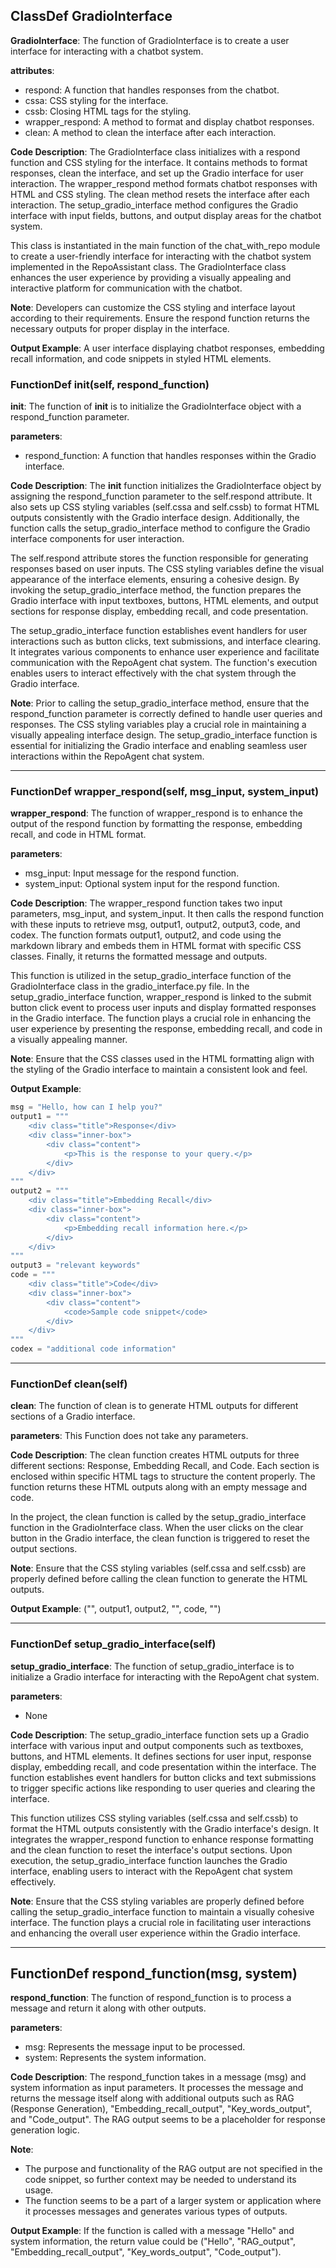 ## ClassDef GradioInterface
**GradioInterface**: The function of GradioInterface is to create a user interface for interacting with a chatbot system.

**attributes**:
- respond: A function that handles responses from the chatbot.
- cssa: CSS styling for the interface.
- cssb: Closing HTML tags for the styling.
- wrapper_respond: A method to format and display chatbot responses.
- clean: A method to clean the interface after each interaction.

**Code Description**:
The GradioInterface class initializes with a respond function and CSS styling for the interface. It contains methods to format responses, clean the interface, and set up the Gradio interface for user interaction. The wrapper_respond method formats chatbot responses with HTML and CSS styling. The clean method resets the interface after each interaction. The setup_gradio_interface method configures the Gradio interface with input fields, buttons, and output display areas for the chatbot system.

This class is instantiated in the main function of the chat_with_repo module to create a user-friendly interface for interacting with the chatbot system implemented in the RepoAssistant class. The GradioInterface class enhances the user experience by providing a visually appealing and interactive platform for communication with the chatbot.

**Note**: Developers can customize the CSS styling and interface layout according to their requirements. Ensure the respond function returns the necessary outputs for proper display in the interface.

**Output Example**:
A user interface displaying chatbot responses, embedding recall information, and code snippets in styled HTML elements.
### FunctionDef __init__(self, respond_function)
**__init__**: The function of __init__ is to initialize the GradioInterface object with a respond_function parameter.

**parameters**:
- respond_function: A function that handles responses within the Gradio interface.

**Code Description**:
The __init__ function initializes the GradioInterface object by assigning the respond_function parameter to the self.respond attribute. It also sets up CSS styling variables (self.cssa and self.cssb) to format HTML outputs consistently with the Gradio interface design. Additionally, the function calls the setup_gradio_interface method to configure the Gradio interface components for user interaction.

The self.respond attribute stores the function responsible for generating responses based on user inputs. The CSS styling variables define the visual appearance of the interface elements, ensuring a cohesive design. By invoking the setup_gradio_interface method, the function prepares the Gradio interface with input textboxes, buttons, HTML elements, and output sections for response display, embedding recall, and code presentation.

The setup_gradio_interface function establishes event handlers for user interactions such as button clicks, text submissions, and interface clearing. It integrates various components to enhance user experience and facilitate communication with the RepoAgent chat system. The function's execution enables users to interact effectively with the chat system through the Gradio interface.

**Note**: Prior to calling the setup_gradio_interface method, ensure that the respond_function parameter is correctly defined to handle user queries and responses. The CSS styling variables play a crucial role in maintaining a visually appealing interface design. The setup_gradio_interface function is essential for initializing the Gradio interface and enabling seamless user interactions within the RepoAgent chat system.
***
### FunctionDef wrapper_respond(self, msg_input, system_input)
**wrapper_respond**: The function of wrapper_respond is to enhance the output of the respond function by formatting the response, embedding recall, and code in HTML format.

**parameters**:
- msg_input: Input message for the respond function.
- system_input: Optional system input for the respond function.

**Code Description**:
The wrapper_respond function takes two input parameters, msg_input, and system_input. It then calls the respond function with these inputs to retrieve msg, output1, output2, output3, code, and codex. The function formats output1, output2, and code using the markdown library and embeds them in HTML format with specific CSS classes. Finally, it returns the formatted message and outputs.

This function is utilized in the setup_gradio_interface function of the GradioInterface class in the gradio_interface.py file. In the setup_gradio_interface function, wrapper_respond is linked to the submit button click event to process user inputs and display formatted responses in the Gradio interface. The function plays a crucial role in enhancing the user experience by presenting the response, embedding recall, and code in a visually appealing manner.

**Note**: Ensure that the CSS classes used in the HTML formatting align with the styling of the Gradio interface to maintain a consistent look and feel.

**Output Example**:
```python
msg = "Hello, how can I help you?"
output1 = """
    <div class="title">Response</div>
    <div class="inner-box">
        <div class="content">
            <p>This is the response to your query.</p>
        </div>
    </div>
"""
output2 = """
    <div class="title">Embedding Recall</div>
    <div class="inner-box">
        <div class="content">
            <p>Embedding recall information here.</p>
        </div>
    </div>
"""
output3 = "relevant keywords"
code = """
    <div class="title">Code</div>
    <div class="inner-box">
        <div class="content">
            <code>Sample code snippet</code>
        </div>
    </div>
"""
codex = "additional code information"
```
***
### FunctionDef clean(self)
**clean**: The function of clean is to generate HTML outputs for different sections of a Gradio interface.

**parameters**: This Function does not take any parameters.

**Code Description**: The clean function creates HTML outputs for three different sections: Response, Embedding Recall, and Code. Each section is enclosed within specific HTML tags to structure the content properly. The function returns these HTML outputs along with an empty message and code.

In the project, the clean function is called by the setup_gradio_interface function in the GradioInterface class. When the user clicks on the clear button in the Gradio interface, the clean function is triggered to reset the output sections.

**Note**: Ensure that the CSS styling variables (self.cssa and self.cssb) are properly defined before calling the clean function to generate the HTML outputs.

**Output Example**:
("", output1, output2, "", code, "")
***
### FunctionDef setup_gradio_interface(self)
**setup_gradio_interface**: The function of setup_gradio_interface is to initialize a Gradio interface for interacting with the RepoAgent chat system.

**parameters**:
- None

**Code Description**:
The setup_gradio_interface function sets up a Gradio interface with various input and output components such as textboxes, buttons, and HTML elements. It defines sections for user input, response display, embedding recall, and code presentation within the interface. The function establishes event handlers for button clicks and text submissions to trigger specific actions like responding to user queries and clearing the interface.

This function utilizes CSS styling variables (self.cssa and self.cssb) to format the HTML outputs consistently with the Gradio interface's design. It integrates the wrapper_respond function to enhance response formatting and the clean function to reset the interface's output sections. Upon execution, the setup_gradio_interface function launches the Gradio interface, enabling users to interact with the RepoAgent chat system effectively.

**Note**: Ensure that the CSS styling variables are properly defined before calling the setup_gradio_interface function to maintain a visually cohesive interface. The function plays a crucial role in facilitating user interactions and enhancing the overall user experience within the Gradio interface.
***
## FunctionDef respond_function(msg, system)
**respond_function**: The function of respond_function is to process a message and return it along with other outputs.

**parameters**:
- msg: Represents the message input to be processed.
- system: Represents the system information.

**Code Description**:
The respond_function takes in a message (msg) and system information as input parameters. It processes the message and returns the message itself along with additional outputs such as RAG (Response Generation), "Embedding_recall_output", "Key_words_output", and "Code_output". The RAG output seems to be a placeholder for response generation logic.

**Note**:
- The purpose and functionality of the RAG output are not specified in the code snippet, so further context may be needed to understand its usage.
- The function seems to be a part of a larger system or application where it processes messages and generates various types of outputs.

**Output Example**:
If the function is called with a message "Hello" and system information, the return value could be ("Hello", "RAG_output", "Embedding_recall_output", "Key_words_output", "Code_output").
